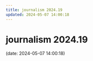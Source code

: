 ```yaml
---
title: journalism 2024.19
updated: 2024-05-07 14:00:18
---
```


# journalism 2024.19

(date: 2024-05-07 14:00:18)

